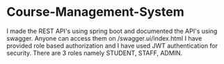 # Course-Management-System
I made the REST API's using spring boot and documented the API's using swagger. Anyone can access them on /swagger.ui/index.html
I have provided role based authorization and I have used JWT authentication for security.
There are 3 roles namely STUDENT, STAFF, ADMIN.
